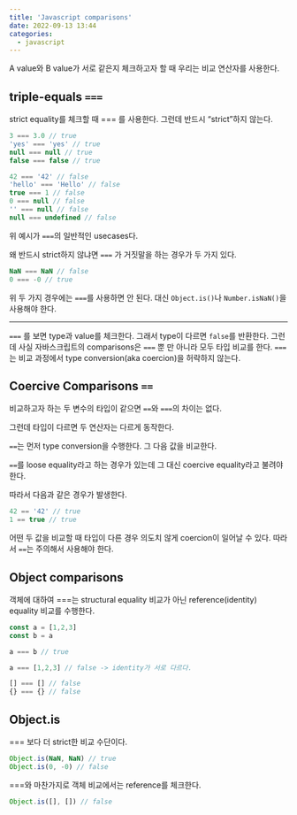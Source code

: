 ```yaml
---
title: 'Javascript comparisons'
date: 2022-09-13 13:44
categories:
  - javascript
---
```


A value와 B value가 서로 같은지 체크하고자 할 때 우리는 비교 연산자를 사용한다.

## triple-equals `===`

strict equality를 체크할 때 === 를 사용한다. 그런데 반드시 “strict”하지 않는다.

```jsx
3 === 3.0 // true
'yes' === 'yes' // true
null === null // true
false === false // true

42 === '42' // false
'hello' === 'Hello' // false
true === 1 // false
0 === null // false
'' === null // false
null === undefined // false
```

위 예시가 `===`의 일반적인 usecases다.

왜 반드시 strict하지 않냐면 `===` 가 거짓말을 하는 경우가 두 가지 있다.

```jsx
NaN === NaN // false
0 === -0 // true
```

위 두 가지 경우에는 `===`를 사용하면 안 된다. 대신 `Object.is()`나 `Number.isNaN()`을 사용해야 한다.

---

`===` 를 보면 type과 value를 체크한다. 그래서 type이 다르면 `false`를 반환한다. 그런데 사실 자바스크립트의 comparisons은 `===` 뿐 만 아니라 모두 타입 비교를 한다. `===`는 비교 과정에서 type conversion(aka coercion)을 허락하지 않는다.

## Coercive Comparisons `==`

비교하고자 하는 두 변수의 타입이 같으면 `==`와 `===`의 차이는 없다.

그런데 타입이 다르면 두 연산자는 다르게 동작한다.

`==`는 먼저 type conversion을 수행한다. 그 다음 값을 비교한다.

`==`를 loose equality라고 하는 경우가 있는데 그 대신 coercive equality라고 불려야 한다.

따라서 다음과 같은 경우가 발생한다.

```jsx
42 == '42' // true
1 == true // true
```

어떤 두 값을 비교할 때 타입이 다른 경우 의도치 않게 coercion이 일어날 수 있다. 따라서 `==`는 주의해서 사용해야 한다.

## Object comparisons

객체에 대하여 ===는 structural equality 비교가 아닌 reference(identity) equality 비교를 수행한다.

```jsx
const a = [1,2,3]
const b = a

a === b // true

a === [1,2,3] // false -> identity가 서로 다르다.

[] === [] // false
{} === {} // false
```

## Object.is

=== 보다 더 strict한 비교 수단이다.

```jsx
Object.is(NaN, NaN) // true
Object.is(0, -0) // false
```

===와 마찬가지로 객체 비교에서는 reference를 체크한다.

```jsx
Object.is([], []) // false
```
